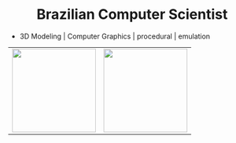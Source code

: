 <div align="center">
  <h1>Brazilian Computer Scientist</h1>
</div>

* 3D Modeling | Computer Graphics | procedural | emulation

<div>
  <table style="margin: 0 auto;" align="center">
    <tr>
      <td>
        <img height="170px" src="https://github-readme-streak-stats.herokuapp.com/?user=natanduartedev&theme=dark&hide_border=false"/>
      </td>
      <td>
        <img height="170px" src="https://github-readme-stats.vercel.app/api/top-langs/?username=natanduartedev&theme=dark&hide_border=false&include_all_commits=true&count_private=true&layout=compact"/>
      </td>
    </tr>
  </table>
</div>
